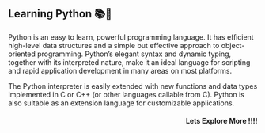 <h2>Learning Python 📚📒</h2>
<p>Python is an easy to learn, powerful programming language. It has efficient high-level data structures and a simple but effective approach to object-oriented programming. Python’s elegant syntax and dynamic typing, together with its interpreted nature, make it an ideal language for scripting and rapid application development in many areas on most platforms.</p>

<p>The Python interpreter is easily extended with new functions and data types implemented in C or C++ (or other languages callable from C). Python is also suitable as an extension language for customizable applications.</p>

<h4 align="right">Lets Explore More !!!!</h4>
